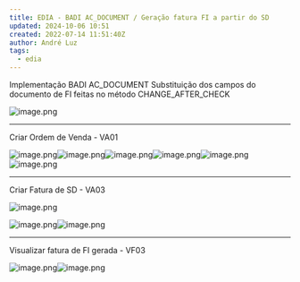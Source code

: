 ```yaml
---
title: EDIA - BADI AC_DOCUMENT / Geração fatura FI a partir do SD
updated: 2024-10-06 10:51
created: 2022-07-14 11:51:40Z
author: André Luz
tags:
  - edia
---
```


Implementação BADI AC_DOCUMENT
Substituição dos campos do documento de FI feitas no método CHANGE_AFTER_CHECK

![image.png](image-39.png)

* * *

Criar Ordem de Venda - VA01

![image.png](image-28.png)![image.png](image-38.png)![image.png](image-33.png)![image.png](image-29.png)![image.png](image-34.png)![image.png](image-30.png)

* * *

Criar Fatura de SD - VA03

![image.png](image-37.png)

![image.png](image-32.png)![image.png](image-36.png)

* * *

Visualizar fatura de FI gerada - VF03

![image.png](image-35.png)![image.png](image-31.png)